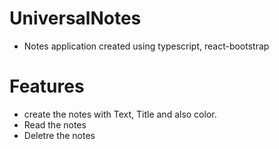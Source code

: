 # UniversalNotes

* Notes application created using typescript, react-bootstrap

# Features
* create the notes with Text, Title and also color.
* Read the notes
* Deletre the notes